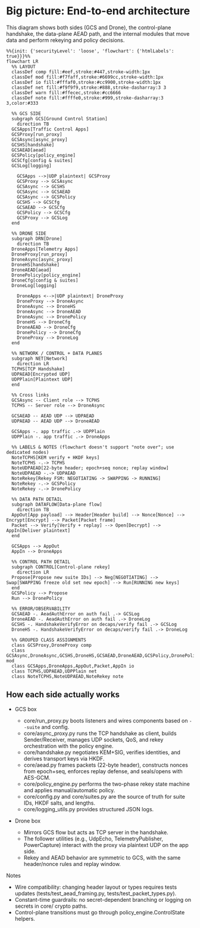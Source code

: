 # Big picture: End-to-end architecture

This diagram shows both sides (GCS and Drone), the control-plane handshake, the data-plane AEAD path, and the internal modules that move data and perform rekeying and policy decisions.

```mermaid
%%{init: {'securityLevel': 'loose', 'flowchart': {'htmlLabels': true}}}%%
flowchart LR
  %% LAYOUT
  classDef comp fill:#eef,stroke:#447,stroke-width:1px
  classDef mod fill:#f7faff,stroke:#6699cc,stroke-width:1px
  classDef io fill:#fffaf0,stroke:#cc9900,stroke-width:1px
  classDef net fill:#f9f9f9,stroke:#888,stroke-dasharray:3 3
  classDef warn fill:#ffecec,stroke:#cc6666
  classDef note fill:#ffffe0,stroke:#999,stroke-dasharray:3 3,color:#333

  %% GCS SIDE
  subgraph GCS[Ground Control Station]
    direction TB
  GCSApps[Traffic Control Apps]
  GCSProxy[run_proxy]
  GCSAsync[async_proxy]
  GCSHS[handshake]
  GCSAEAD[aead]
  GCSPolicy[policy_engine]
  GCSCfg[config & suites]
  GCSLog[logging]

    GCSApps -->|UDP plaintext| GCSProxy
    GCSProxy --> GCSAsync
    GCSAsync --> GCSHS
    GCSAsync --> GCSAEAD
    GCSAsync --> GCSPolicy
    GCSHS --> GCSCfg
    GCSAEAD --> GCSCfg
    GCSPolicy --> GCSCfg
    GCSProxy --> GCSLog
  end

  %% DRONE SIDE
  subgraph DRN[Drone]
    direction TB
  DroneApps[Telemetry Apps]
  DroneProxy[run_proxy]
  DroneAsync[async_proxy]
  DroneHS[handshake]
  DroneAEAD[aead]
  DronePolicy[policy_engine]
  DroneCfg[config & suites]
  DroneLog[logging]

    DroneApps <-->|UDP plaintext| DroneProxy
    DroneProxy --> DroneAsync
    DroneAsync --> DroneHS
    DroneAsync --> DroneAEAD
    DroneAsync --> DronePolicy
    DroneHS --> DroneCfg
    DroneAEAD --> DroneCfg
    DronePolicy --> DroneCfg
    DroneProxy --> DroneLog
  end

  %% NETWORK / CONTROL + DATA PLANES
  subgraph NET[Network]
    direction LR
  TCPHS[TCP Handshake]
  UDPAEAD[Encrypted UDP]
  UDPPlain[Plaintext UDP]
  end

  %% Cross links
  GCSAsync -- Client role --> TCPHS
  TCPHS -- Server role --> DroneAsync

  GCSAEAD -- AEAD UDP --> UDPAEAD
  UDPAEAD -- AEAD UDP --> DroneAEAD

  GCSApps -. app traffic .-> UDPPlain
  UDPPlain -. app traffic .-> DroneApps

  %% LABELS & NOTES (flowchart doesn't support "note over"; use dedicated nodes)
  NoteTCPHS[KEM verify + HKDF keys]
  NoteTCPHS -.-> TCPHS
  NoteUDPAEAD[22-byte header; epoch+seq nonce; replay window]
  NoteUDPAEAD -.-> UDPAEAD
  NoteRekey[Rekey FSM: NEGOTIATING -> SWAPPING -> RUNNING]
  NoteRekey -.-> GCSPolicy
  NoteRekey -.-> DronePolicy

  %% DATA PATH DETAIL
  subgraph DATAFLOW[Data-plane flow]
    direction TB
  AppOut[App payload] --> Header[Header build] --> Nonce[Nonce] --> Encrypt[Encrypt] --> Packet[Packet frame]
  Packet --> Verify[Verify + replay] --> Open[Decrypt] --> AppIn[Deliver plaintext]
  end

  GCSApps --> AppOut
  AppIn --> DroneApps

  %% CONTROL PATH DETAIL
  subgraph CONTROL[Control-plane rekey]
    direction LR
  Propose[Propose new suite IDs] --> Neg[NEGOTIATING] --> Swap[SWAPPING freeze old set new epoch] --> Run[RUNNING new keys]
  end
  GCSPolicy --> Propose
  Run --> DronePolicy

  %% ERROR/OBSERVABILITY
  GCSAEAD -. AeadAuthError on auth fail .-> GCSLog
  DroneAEAD -. AeadAuthError on auth fail .-> DroneLog
  GCSHS -. HandshakeVerifyError on decaps/verify fail .-> GCSLog
  DroneHS -. HandshakeVerifyError on decaps/verify fail .-> DroneLog

  %% GROUPED CLASS ASSIGNMENTS
  class GCSProxy,DroneProxy comp
  class GCSAsync,DroneAsync,GCSHS,DroneHS,GCSAEAD,DroneAEAD,GCSPolicy,DronePolicy,GCSCfg,DroneCfg,GCSLog,DroneLog,Header,Nonce,Encrypt,Verify,Open,Propose,Neg,Swap,Run mod
  class GCSApps,DroneApps,AppOut,Packet,AppIn io
  class TCPHS,UDPAEAD,UDPPlain net
  class NoteTCPHS,NoteUDPAEAD,NoteRekey note
```

## How each side actually works

- GCS box
  - core/run_proxy.py boots listeners and wires components based on `--suite` and config.
  - core/async_proxy.py runs the TCP handshake as client, builds Sender/Receiver, manages UDP sockets, QoS, and rekey orchestration with the policy engine.
  - core/handshake.py negotiates KEM+SIG, verifies identities, and derives transport keys via HKDF.
  - core/aead.py frames packets (22-byte header), constructs nonces from epoch+seq, enforces replay defense, and seals/opens with AES-GCM.
  - core/policy_engine.py performs the two-phase rekey state machine and applies manual/automatic policy.
  - core/config.py and core/suites.py are the source of truth for suite IDs, HKDF salts, and lengths.
  - core/logging_utils.py provides structured JSON logs.

- Drone box
  - Mirrors GCS flow but acts as TCP server in the handshake.
  - The follower utilities (e.g., UdpEcho, TelemetryPublisher, PowerCapture) interact with the proxy via plaintext UDP on the app side.
  - Rekey and AEAD behavior are symmetric to GCS, with the same header/nonce rules and replay window.

Notes
- Wire compatibility: changing header layout or types requires tests updates (tests/test_aead_framing.py, tests/test_packet_types.py).
- Constant-time guardrails: no secret-dependent branching or logging on secrets in core/ crypto paths.
- Control-plane transitions must go through policy_engine.ControlState helpers.
